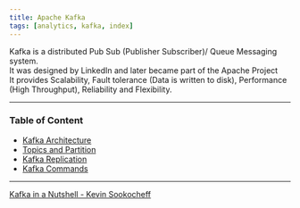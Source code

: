 ```yaml
---
title: Apache Kafka
tags: [analytics, kafka, index]
---
```


Kafka is a distributed Pub Sub (Publisher Subscriber)/ Queue Messaging system.  
It was designed by LinkedIn and later became part of the Apache Project  
It provides Scalability, Fault tolerance (Data is written to disk), Performance (High Throughput), Reliability and Flexibility.

---

### Table of Content

* [Kafka Architecture](Kafka%20Architecture.md)
* [Topics and Partition](Topics%20and%20Partition.md)
* [Kafka Replication](Kafka%20Replication.md)
* [Kafka Commands](Kafka%20Commands.md)

---

[Kafka in a Nutshell - Kevin Sookocheff](https://sookocheff.com/post/kafka/kafka-in-a-nutshell/)